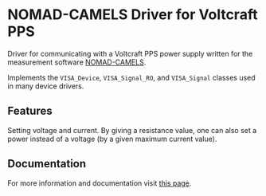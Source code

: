 # NOMAD-CAMELS Driver for Voltcraft PPS

Driver for communicating with a Voltcraft PPS power supply written for the measurement software [NOMAD-CAMELS](https://fau-lap.github.io/NOMAD-CAMELS/).

Implements the `VISA_Device`, `VISA_Signal_RO`, and `VISA_Signal` classes used in many device drivers.

## Features
Setting voltage and current. By giving a resistance value, one can also set a power instead of a voltage (by a given maximum current value).

## Documentation

For more information and documentation visit [this page](https://fau-lap.github.io/NOMAD-CAMELS/doc/instruments/instruments.html).